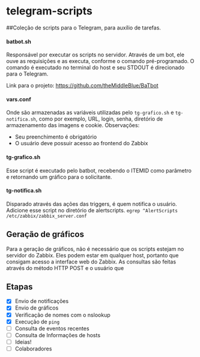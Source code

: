 # telegram-scripts

##Coleção de scripts para o Telegram, para auxílio de tarefas.

#### batbot.sh
Responsável por executar os scripts no servidor. Através de um bot, ele ouve as requisições e as executa, conforme o comando pré-programado. O comando é executado no terminal do host e seu STDOUT é direcionado para o Telegram.

Link para o projeto: https://github.com/theMiddleBlue/BaTbot

#### vars.conf
Onde são armazenadas as variáveis utilizadas pelo ```tg-grafico.sh``` e ```tg-notifica.sh```, como por exemplo, URL, login, senha, diretório de armazenamento das imagens e cookie.
Observações:
* Seu preenchimento é obrigatório
* O usuário deve possuir acesso ao frontend do Zabbix

#### tg-grafico.sh
Esse script é executado pelo batbot, recebendo o ITEMID como parâmetro e retornando um gráfico para o solicitante.

#### tg-notifica.sh
Disparado através das ações das triggers, é quem notifica o usuário.
Adicione esse script no diretório de alertscripts.
```egrep ^AlertScripts /etc/zabbix/zabbix_server.conf```

## Geração de gráficos
Para a geração de gráficos, não é necessário que os scripts estejam no servidor do Zabbix. Eles podem estar em qualquer host, portanto que consigam acesso a interface web do Zabbix. As consultas são feitas através do método HTTP POST e o usuário que 

## Etapas
- [x] Envio de notificações
- [x] Envio de gráficos
- [x] Verificação de nomes com o nslookup
- [x] Execução de ```ping```
- [ ] Consulta de eventos recentes
- [ ] Consulta de Informações de hosts
- [ ] Ideias!
- [ ] Colaboradores
